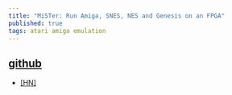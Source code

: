 ```yaml
---
title: "MiSTer: Run Amiga, SNES, NES and Genesis on an FPGA" 
published: true
tags: atari amiga emulation
---
```

## [github](https://github.com/MiSTer-devel/Main_MiSTer/wiki)

- [\[HN\]](https://news.ycombinator.com/item?id=18721594)
